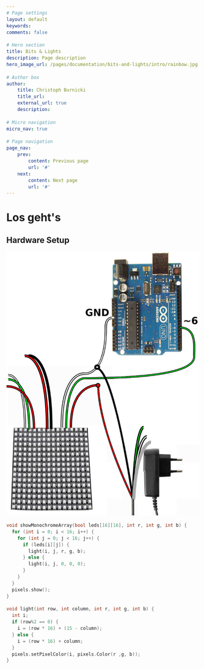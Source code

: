 ```yaml
---
# Page settings
layout: default
keywords:
comments: false

# Hero section
title: Bits & Lights
description: Page description
hero_image_url: /pages/documentation/bits-and-lights/intro/rainbow.jpg

# Author box
author:
    title: Christoph Burnicki
    title_url: 
    external_url: true
    description: 

# Micro navigation
micro_nav: true

# Page navigation
page_nav:
    prev:
        content: Previous page
        url: '#'
    next:
        content: Next page
        url: '#'
---
```


# Los geht's

## Hardware Setup

![alt text](/pages/documentation/bits-and-lights/intro/arduino-led-hardware-setup.jpg "Logo Title Text 1")

```c
void showMonochromeArray(bool leds[16][16], int r, int g, int b) {
  for (int i = 0; i < 16; i++) {
    for (int j = 0; j < 16; j++) {
      if (leds[i][j]) {
        light(i, j, r, g, b);
      } else {
        light(i, j, 0, 0, 0);
      }
    }
  }
  pixels.show();
}

void light(int row, int column, int r, int g, int b) {
  int i;
  if (row%2 == 0) {
    i = (row * 16) + (15 - column);
  } else {
    i = (row * 16) + column;
  }
  pixels.setPixelColor(i, pixels.Color(r ,g, b));
}
```
